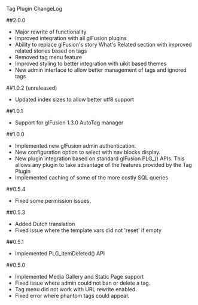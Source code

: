 Tag Plugin ChangeLog

##2.0.0
  - Major rewrite of functionality
  - Improved integration with all glFusion plugins
  - Ability to replace glFusion's story What's Related section with improved related stories based on tags
  - Removed tag menu feature
  - Improved styling to better integration with uikit based themes
  - New admin interface to allow better management of tags and ignored tags

##1.0.2 (unreleased)
  - Updated index sizes to allow better utf8 support

##1.0.1
  - Support for glFusion 1.3.0 AutoTag manager

##1.0.0
  - Implemented new glFusion admin authentication.
  - New configuration option to select with nav blocks display.
  - New plugin integration based on standard glFusion PLG_() APIs. This allows any plugin to take advantage of the features provided by the Tag Plugin
  - Implemented caching of some of the more costly SQL queries

##0.5.4
  - Fixed some permission issues.

##0.5.3
  - Added Dutch translation
  - Fixed issue where the template vars did not 'reset' if empty

##0.5.1
  - Implemented PLG_itemDeleted() API

##0.5.0
  - Implemented Media Gallery and Static Page support
  - Fixed issue where admin could not ban or delete a tag.
  - Tag menu did not work with URL rewrite enabled.
  - Fixed error where phantom tags could appear.